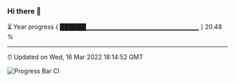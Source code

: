 ### Hi there 👋

⏳ Year progress { ██████▁▁▁▁▁▁▁▁▁▁▁▁▁▁▁▁▁▁▁▁▁▁▁▁ } 20.48 %

---

⏰ Updated on Wed, 16 Mar 2022 18:14:52 GMT

![Progress Bar CI](https://github.com/liununu/liununu/workflows/Progress%20Bar%20CI/badge.svg)

